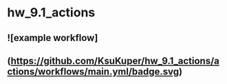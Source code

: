 # hw_9.1_actions

## ![example workflow]
## (https://github.com/KsuKuper/hw_9.1_actions/actions/workflows/main.yml/badge.svg)
